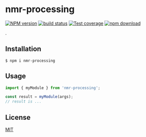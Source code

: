 # nmr-processing

[![NPM version][npm-image]][npm-url]
[![build status][ci-image]][ci-url]
[![Test coverage][codecov-image]][codecov-url]
[![npm download][download-image]][download-url]

.

## Installation

`$ npm i nmr-processing`

## Usage

```js
import { myModule } from 'nmr-processing';

const result = myModule(args);
// result is ...
```

## License

[MIT](./LICENSE)

[npm-image]: https://img.shields.io/npm/v/nmr-processing.svg
[npm-url]: https://www.npmjs.com/package/nmr-processing
[ci-image]: https://github.com/cheminfo/nmr-processing/workflows/Node.js%20CI/badge.svg?branch=master
[ci-url]: https://github.com/cheminfo/nmr-processing/actions?query=workflow%3A%22Node.js+CI%22
[codecov-image]: https://img.shields.io/codecov/c/github/cheminfo/nmr-processing.svg
[codecov-url]: https://codecov.io/gh/cheminfo/nmr-processing
[download-image]: https://img.shields.io/npm/dm/nmr-processing.svg
[download-url]: https://www.npmjs.com/package/nmr-processing
